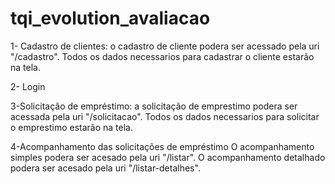 # tqi_evolution_avaliacao

1- Cadastro de clientes: 
o cadastro de cliente podera ser acessado pela uri "/cadastro". Todos os dados necessarios para cadastrar o cliente estarão na tela.

2- Login

3-Solicitação de empréstimo:
a solicitação de emprestimo podera ser acessada pela uri "/solicitacao". Todos os dados necessarios para solicitar o emprestimo estarão na tela.

4-Acompanhamento das solicitações de empréstimo
O acompanhamento simples podera ser acesado pela uri "/listar". 
O acompanhamento detalhado podera ser acesado pela uri "/listar-detalhes". 



